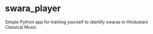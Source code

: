 # swara_player
Simple Python app for training yourself to identify swaras in Hindustani Classical Music
